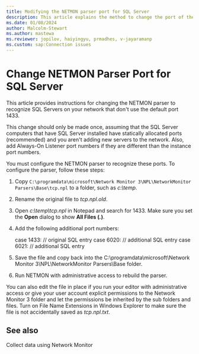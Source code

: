 ```yaml
---
title: Modifying the NETMON parser port for SQL Server
description: This article explains the method to change the port of the NETMON parser port for SQL Server.
ms.date: 01/08/2024
author: Malcolm-Stewart
ms.author: mastewa
ms.reviewer: jopilov, haiyingyu, prmadhes, v-jayaramanp
ms.custom: sap:Connection issues
---
```


# Change NETMON Parser Port for SQL Server

This article provides instructions for changing the NETMON parser to recognize SQL Servers on your network that don't use the default port 1433.

This change should only be made once, assuming that the SQL Server computers that have SQL Server  installed have statically allocated ports (recommended) and you aren't adding new servers to the network. Also, add Always-On Listener port numbers if they are different than the instance port numbers.

You must configure the NETMON parser to recognize these ports. To configure the parser, follow these steps:

1. Copy `C:\programdata\microsoft\Network Monitor 3\NPL\NetworkMonitor Parsers\Base\tcp.npl` to a folder, such as *c:\temp*.
1. Rename the original file to *tcp.npl.old*.
1. Open *c:\temp\tcp.npl* in Notepad and search for 1433. Make sure you set the **Open** dialog to show **All Files (*.*)**.
1. Add the following additional port numbers:

    case 1433:   // original SQL entry
    case 6020:   // additional SQL entry
    case 6021:   // additional SQL entry

1. Save the file and copy back into the C:\programdata\microsoft\Network Monitor 3\NPL\NetworkMonitor Parsers\Base folder.
1. Run NETMON with administrative access to rebuild the parser.

You can also edit the file in place if you run your editor with administrative access or give your user account explicit permissions to the Network Monitor 3 folder and let the permissions be inherited by the sub folders and files.
Turn on File Name Extensions in Windows Explorer to make sure the file is not accidentally saved as *tcp.npl.txt*.

## See also

Collect data using Network Monitor
